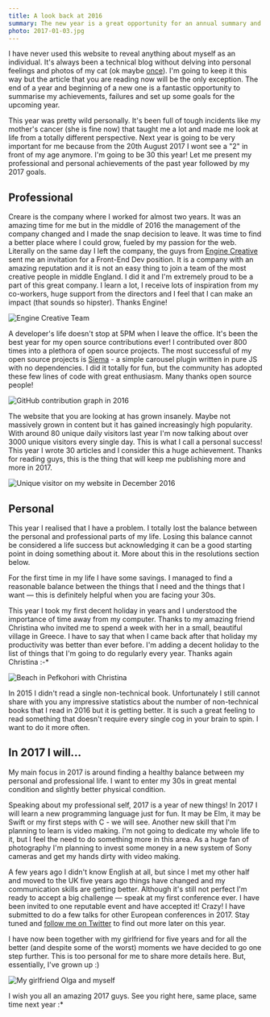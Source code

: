 ```yaml
---
title: A look back at 2016
summary: The new year is a great opportunity for an annual summary and a great time to set new goals for the upcoming year. Time to reveal a bit of the professional and personal sides of myself.
photo: 2017-01-03.jpg
---
```


I have never used this website to reveal anything about myself as an individual. It's always been a technical blog without delving into personal feelings and photos of my cat (ok maybe [once](https://pawelgrzybek.com/image-tag-vs-background-property/)). I'm going to keep it this way but the article that you are reading now will be the only exception. The end of a year and beginning of a new one is a fantastic opportunity to summarise my achievements, failures and set up some goals for the upcoming year.

This year was pretty wild personally. It's been full of tough incidents like my mother's cancer (she is fine now) that taught me a lot and made me look at life from a totally different perspective. Next year is going to be very important for me because from the 20th August 2017 I wont see a "2" in front of my age anymore. I'm going to be 30 this year! Let me present my professional and personal achievements of the past year followed by my 2017 goals.

## Professional

Creare is the company where I worked for almost two years. It was an amazing time for me but in the middle of 2016 the management of the company changed and I made the snap decision to leave. It was time to find a better place where I could grow, fueled by my passion for the web. Literally on the same day I left the company, the guys from [Engine Creative](https://www.enginecreative.co.uk/) sent me an invitation for a Front-End Dev position. It is a company with an amazing reputation and it is not an easy thing to join a team of the most creative people in middle England. I did it and I'm extremely proud to be a part of this great company. I learn a lot, I receive lots of inspiration from my co-workers, huge support from the directors and I feel that I can make an impact (that sounds so hipster). Thanks Engine!

![Engine Creative Team](/photos/2017-01-03-1.jpg)

A developer's life doesn't stop at 5PM when I leave the office. It's been the best year for my open source contributions ever! I contributed over 800 times into a plethora of open source projects. The most successful of my open source projects is [Siema](https://pawelgrzybek.github.io/siema/) - a simple carousel plugin written in pure JS with no dependencies. I did it totally for fun, but the community has adopted these few lines of code with great enthusiasm. Many thanks open source people!

![GitHub contribution graph in 2016](/photos/2017-01-03-2.jpg)

The website that you are looking at has grown insanely. Maybe not massively grown in content but it has gained increasingly high popularity. With around 80 unique daily visitors last year I'm now talking about over 3000 unique visitors every single day. This is what I call a personal success! This year I wrote 30 articles and I consider this a huge achievement. Thanks for reading guys, this is the thing that will keep me publishing more and more in 2017.

![Unique visitor on my website in December 2016](/photos/2017-01-03-3.jpg)

## Personal

This year I realised that I have a problem. I totally lost the balance between the personal and professional parts of my life. Losing this balance cannot be considered a life success but acknowledging it can be a good starting point in doing something about it. More about this in the resolutions section below.

For the first time in my life I have some savings. I managed to find a reasonable balance between the things that I need and the things that I want — this is definitely helpful when you are facing your 30s.

This year I took my first decent holiday in years and I understood the importance of time away from my computer. Thanks to my amazing friend Christina who invited me to spend a week with her in a small, beautiful village in Greece. I have to say that when I came back after that holiday my productivity was better than ever before. I'm adding a decent holiday to the list of things that I'm going to do regularly every year. Thanks again Christina :-*

![Beach in Pefkohori with Christina](/photos/2017-01-03-4.jpg)

In 2015 I didn't read a single non-technical book. Unfortunately I still cannot share with you any impressive statistics about the number of non-technical books that I read in 2016 but it is getting better. It is such a great feeling to read something that doesn't require every single cog in your brain to spin. I want to do it more often.

## In 2017 I will...

My main focus in 2017 is around finding a healthy balance between my personal and professional life. I want to enter my 30s in great mental condition and slightly better physical condition.

Speaking about my professional self, 2017 is a year of new things! In 2017 I will learn a new programming language just for fun. It may be Elm, it may be Swift or my first steps with C - we will see. Another new skill that I'm planning to learn is video making. I'm not going to dedicate my whole life to it, but I feel the need to do something more in this area. As a huge fan of photography I'm planning to invest some money in a new system of Sony cameras and get my hands dirty with video making.

A few years ago I didn't know English at all, but since I met my other half and moved to the UK five years ago things have changed and my communication skills are getting better. Although it's still not perfect I'm ready to accept a big challenge — speak at my first conference ever. I have been invited to one reputable event and have accepted it! Crazy! I have submitted to do a few talks for other European conferences in 2017. Stay tuned and [follow me on Twitter](https://twitter.com/pawelgrzybek) to find out more later on this year.

I have now been together with my girlfriend for five years and for all the better (and despite some of the worst) moments we have decided to go one step further. This is too personal for me to share more details here. But, essentially, I've grown up :)

![My girlfriend Olga and myself](/photos/2017-01-03-5.jpg)

I wish you all an amazing 2017 guys. See you right here, same place, same time next year :*
